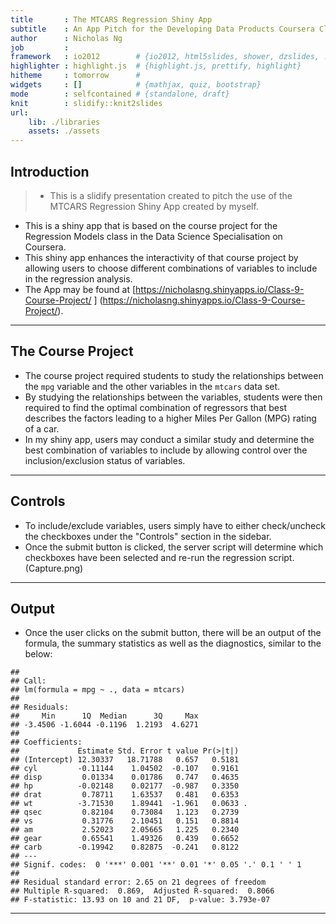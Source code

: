 ```yaml
---
title       : The MTCARS Regression Shiny App
subtitle    : An App Pitch for the Developing Data Products Coursera Class
author      : Nicholas Ng
job         : 
framework   : io2012        # {io2012, html5slides, shower, dzslides, ...}
highlighter : highlight.js  # {highlight.js, prettify, highlight}
hitheme     : tomorrow      # 
widgets     : []            # {mathjax, quiz, bootstrap}
mode        : selfcontained # {standalone, draft}
knit        : slidify::knit2slides
url:
    lib: ./libraries
    assets: ./assets
---
```

<style>
.title-slide {
    background-image: url(./assets/img/cars4.jpg);
    background-repeat: no-repeat;
    background-position: center center;
    background-size: cover;
}
.title-slide hgroup > h1{
    color: #7A378B
}
.title-slide hgroup > h2{
    color: #FFFFFF
}
.title-slide hgroup > p{
    color: #FFFFFF
}
</style>

## Introduction

>* This is a slidify presentation created to pitch the use of the MTCARS Regression Shiny App created by myself.
- This is a shiny app that is based on the course project for the Regression Models class in the Data Science Specialisation on Coursera.
- This shiny app enhances the interactivity of that course project by allowing users to choose different combinations of variables to include in the regression analysis.
- The App may be found at [https://nicholasng.shinyapps.io/Class-9-Course-Project/ ] (https://nicholasng.shinyapps.io/Class-9-Course-Project/).

---  

## The Course Project

- The course project required students to study the relationships between the `mpg` variable and the other variables in the `mtcars` data set.
- By studying the relationships between the variables, students were then required to find the optimal combination of regressors that best describes the factors leading to a higher Miles Per Gallon (MPG) rating of a car.
- In my shiny app, users may conduct a similar study and determine the best combination of variables to include by allowing control over the inclusion/exclusion status of variables.

---

## Controls

- To include/exclude variables, users simply have to either check/uncheck the checkboxes under the "Controls" section in the sidebar.
- Once the submit button is clicked, the server script will determine which checkboxes have been selected and re-run the regression script.
(Capture.png)

---

## Output

- Once the user clicks on the submit button, there will be an output of the formula, the summary statistics as well as the diagnostics, similar to the below:


```
## 
## Call:
## lm(formula = mpg ~ ., data = mtcars)
## 
## Residuals:
##     Min      1Q  Median      3Q     Max 
## -3.4506 -1.6044 -0.1196  1.2193  4.6271 
## 
## Coefficients:
##             Estimate Std. Error t value Pr(>|t|)  
## (Intercept) 12.30337   18.71788   0.657   0.5181  
## cyl         -0.11144    1.04502  -0.107   0.9161  
## disp         0.01334    0.01786   0.747   0.4635  
## hp          -0.02148    0.02177  -0.987   0.3350  
## drat         0.78711    1.63537   0.481   0.6353  
## wt          -3.71530    1.89441  -1.961   0.0633 .
## qsec         0.82104    0.73084   1.123   0.2739  
## vs           0.31776    2.10451   0.151   0.8814  
## am           2.52023    2.05665   1.225   0.2340  
## gear         0.65541    1.49326   0.439   0.6652  
## carb        -0.19942    0.82875  -0.241   0.8122  
## ---
## Signif. codes:  0 '***' 0.001 '**' 0.01 '*' 0.05 '.' 0.1 ' ' 1
## 
## Residual standard error: 2.65 on 21 degrees of freedom
## Multiple R-squared:  0.869,	Adjusted R-squared:  0.8066 
## F-statistic: 13.93 on 10 and 21 DF,  p-value: 3.793e-07
```

---
